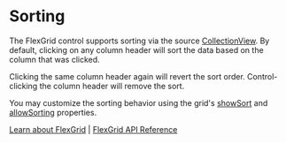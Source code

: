 Sorting
=======

The FlexGrid control supports sorting via the source [CollectionView](https://www.grapecity.com/wijmo/api/classes/wijmo.collectionview.html). 
By default, clicking on any column header will sort the data based on
the column that was clicked.

Clicking the same column header again will revert the sort order. 
Control-clicking the column header will remove the sort.

You may customize the sorting behavior using the grid's [showSort](https://www.grapecity.com/wijmo/api/classes/wijmo_grid.flexgrid.html#showsort) 
and [allowSorting](https://www.grapecity.com/wijmo/api/classes/wijmo_grid.flexgrid.html#allowsorting) properties.

[Learn about FlexGrid](https://www.grapecity.com/wijmo/flexgrid-javascript-data-grid) | [FlexGrid API Reference](https://www.grapecity.com/wijmo/api/classes/wijmo_grid.flexgrid.html)